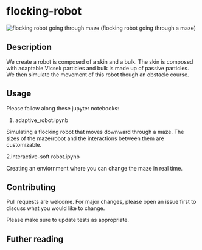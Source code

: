 # flocking-robot
![flocking robot going through maze](https://drive.google.com/uc?export=view&id=1zdsMRSZ0NHLJVn6v9AUTCp8vpAHLUroo)
(flocking robot going through a maze)


## Description

We create a robot is composed of a skin and a bulk. The skin is composed with adaptable Vicsek particles and bulk is made up of passive particles. We then simulate the movement of this robot though an obstacle course. 


## Usage

Please follow along these jupyter notebooks:
1. adaptive_robot.ipynb 

Simulating a flocking robot that moves downward through a maze. The sizes of the maze/robot and the interactions between them are customizable.

2.interactive-soft robot.ipynb

Creating an enviornment where you can change the maze in real time.

## Contributing
Pull requests are welcome. For major changes, please open an issue first to discuss what you would like to change.

Please make sure to update tests as appropriate.

## Futher reading

